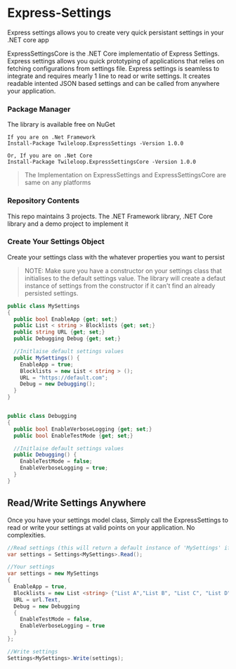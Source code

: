 # Express-Settings
Express settings allows you to create very quick persistant settings in your .NET core app

ExpressSettingsCore is the .NET Core implementatio of Express Settings. Express settings allows you quick prototyping of applications that relies on fetching configurations from settings file. Express settings is seamless to integrate and requires mearly 1 line to read or write settings. It creates readable intented JSON based settings and can be called from anywhere your application.

### Package Manager
The library is available free on NuGet

```nuget
If you are on .Net Framework
Install-Package Twileloop.ExpressSettings -Version 1.0.0

Or, If you are on .Net Core
Install-Package Twileloop.ExpressSettingsCore -Version 1.0.0
```

> The Implementation on ExpressSettings and ExpressSettingsCore are same on any platforms

### Repository Contents
This repo maintains 3 projects. The .NET Framework library, .NET Core library and a demo project to implement it


### Create Your Settings Object
Create your settings class with the whatever properties you want to persist
> NOTE: Make sure you have a constructor on your settings class that initialises to the default settings value.
> The library will create a defaut instance of settings from the constructor if it can't find an already persisted settings.
```csharp
public class MySettings 
{
  public bool EnableApp {get; set;}
  public List < string > Blocklists {get; set;}
  public string URL {get; set;}
  public Debugging Debug {get; set;}

  //Initlaise default settings values
  public MySettings() {
    EnableApp = true;
    Blocklists = new List < string > ();
    URL = "https://default.com";
    Debug = new Debugging();
  }
}


public class Debugging 
{
  public bool EnableVerboseLogging {get; set;}
  public bool EnableTestMode {get; set;}

  //Initlaise default settings values
  public Debugging() {
    EnableTestMode = false;
    EnableVerboseLogging = true;
  }
}
```

## Read/Write Settings Anywhere
Once you have your settings model class, Simply call the ExpressSettings to read or write your settings at valid points on your application. No complexities.
```csharp
//Read settings (this will return a default instance of 'MySettings' if no persisted settings available)
var settings = Settings<MySettings>.Read();
```
```csharp
//Your settings
var settings = new MySettings 
{
  EnableApp = true,
  Blocklists = new List <string> {"List A","List B", "List C", "List D"}, 
  URL = url.Text,
  Debug = new Debugging 
  {
    EnableTestMode = false,
    EnableVerboseLogging = true
  }
};

//Write settings
Settings<MySettings>.Write(settings);
```
